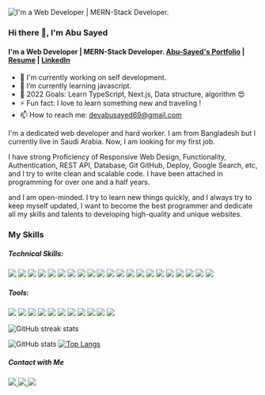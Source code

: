 ![I'm a Web Developer | MERN-Stack Developer.](https://pbs.twimg.com/profile_banners/1457467822200721416/1636324863/1500x500)

### Hi there 👋, I'm Abu Sayed

#### I'm a Web Developer | MERN-Stack Developer. [Abu-Sayed's Portfolio](https://abu-sayed.netlify.app/) | [Resume](https://drive.google.com/file/d/1D2nU6fIUFtliFRMTMMhVqzdnkvxjIkyv/view?usp=sharing) | [LinkedIn](https://www.linkedin.com/in/dev-abu-sayed)

- 🔭 I'm currently working on self development.
- 🌱 I’m currently learning javascript.
- 🥅 2022 Goals: Learn TypeScript, Next.js, Data structure, algorithm 😍
- ⚡ Fun fact: I love to learn something new and traveling !
- 📫 How to reach me: devabusayed69@gmail.com

I'm a dedicated web developer and hard worker. I am from Bangladesh but I currently live in Saudi Arabia. Now, I am looking for my first job.

I have strong Proficiency of Responsive Web Design, Functionality, Authentication, REST API, Database, Git GitHub, Deploy, Google Search, etc, and I try to write clean and scalable code. I have been attached in programming for over one and a half years.

and I am open-minded. I try to learn new things quickly, and I always try to keep myself updated, I want to become the best programmer and dedicate all my skills and talents to developing high-quality and unique websites.

<h3 align="left">My Skills</h3>
<h5 align="left">Technical Skills:</h5>
<p>
  <img src="https://img.shields.io/badge/HTML5-E34F26?style=for-the-badge&logo=html5&logoColor=white" />
  <img src="https://img.shields.io/badge/CSS3-1572B6?style=for-the-badge&logo=css3&logoColor=white" />
  <img src="https://img.shields.io/badge/Bootstrap-563D7C?style=for-the-badge&logo=bootstrap&logoColor=white" />
  <img src="https://img.shields.io/badge/materialui-blue?style=for-the-badge&logo=mui&logoColor=white" />
  <img src="https://img.shields.io/badge/React.js-20232A?style=for-the-badge&logo=react&logoColor=61DAFB" />
  <img src="https://img.shields.io/badge/express.js-828282?style=for-the-badge&logo=expressdotjs&logoColor=white" />
  <img src="https://img.shields.io/badge/redux-764abc?style=for-the-badge&logo=redux&logoColor=white" />
  <img src="https://img.shields.io/badge/reduxthunk-764abc?style=for-the-badge&logo=redux-thunk&logoColor=white" />
  <img src="https://img.shields.io/badge/chart.js-fe777b?style=for-the-badge&logo=chartdotjs&logoColor=white" />
  <img src="https://img.shields.io/badge/bcryptjs-d8739?style=for-the-badge&logo=bcryptjs&logoColor=white" />
  <img src="https://img.shields.io/badge/jsonwebToken(jwt)-df22a6?style=for-the-badge&logo=jsonwebToken(jwt)&logoColor=white" />
  <img src="https://img.shields.io/badge/Node.js-339933?style=for-the-badge&logo=nodedotjs&logoColor=white" />
  <img src="https://img.shields.io/badge/MongoDB-4EA94B?style=for-the-badge&logo=mongodb&logoColor=white" />
  <img src="https://img.shields.io/badge/mongoose-8b0305?style=for-the-badge&logo=mongoose&logoColor=white" />
  <img src="https://img.shields.io/badge/JavaScript(ES6)-323330?style=for-the-badge&logo=javascript&logoColor=F7DF1E" />
  <img src="https://img.shields.io/badge/reactbootstrap-563D7C?style=for-the-badge&logo=reactbootstrap&logoColor=white" />
  <img src="https://img.shields.io/badge/json-5E5C5C?style=for-the-badge&logo=json&logoColor=white" />
  <img src="https://img.shields.io/badge/restapi-0082c6?style=for-the-badge&logo=restapi&logoColor=white" />
  <img src="https://img.shields.io/badge/axios-854196?style=for-the-badge&logo=axios&logoColor=white" />
  <img src="https://img.shields.io/badge/sass/scss-E34F96?style=for-the-badge&logo=sass&logoColor=white" />
  <img src="https://img.shields.io/badge/typescript-blue?style=for-the-badge&logo=typescript&logoColor=white" />
</p>

<h5 align="left">Tools:</h5>
<p>
    <img src="https://img.shields.io/badge/git-F1502F?style=for-the-badge&logo=git&logoColor=white" />
    <img src="https://img.shields.io/badge/github-171515?style=for-the-badge&logo=github&logoColor=white" />
    <img src="https://img.shields.io/badge/Visual_Studio_Code-0078D4?style=for-the-badge&logo=visual%20studio%20code&logoColor=white" />
    <img src="https://img.shields.io/badge/notepad++-3fb61d?style=for-the-badge&logo=notepadplusplus&logoColor=white" />
    <img src="https://img.shields.io/badge/canva-20c4cb?style=for-the-badge&logo=canva&logoColor=white" />
    <img src="https://img.shields.io/badge/firebase-F5820D?style=for-the-badge&logo=firebase&logoColor=white" />
    <img src="https://img.shields.io/badge/chromedev-3b4840?style=for-the-badge&logo=googlechrome&logoColor=white" />
    <img src="https://img.shields.io/badge/postman-ff6c38?style=for-the-badge&logo=postman&logoColor=white" />
    <img src="https://img.shields.io/badge/netlify-39a5bf?style=for-the-badge&logo=netlify&logoColor=white" />
    <img src="https://img.shields.io/badge/heroku-6567a5?style=for-the-badge&logo=heroku&logoColor=white" />
    <img src="https://img.shields.io/badge/yarn-3c9dc8?style=for-the-badge&logo=yarn&logoColor=white" />

</p>

 
   ![GitHub streak stats](https://github-readme-streak-stats.herokuapp.com/?user=abu-sayed-1)  

<p>

   ![GitHub stats](https://github-readme-stats.vercel.app/api?username=abu-sayed-1&show_icons=true) 
   [![Top Langs](https://github-readme-stats.vercel.app/api/top-langs/?username=abu-sayed-1)](https://github.com/anuraghazra/github-readme-stats)

</p>


<h5 align="left">Contact with Me</h5>
<a href="https://www.linkedin.com/in/dev-abu-sayed"  target="blank">
 <img src="https://img.shields.io/badge/linkedin-0e76a8?style=for-the-badge&logo=linkedin&logoColor=white" />
</a>
<a href="https://abu-sayed.netlify.app/"  target="blank">
 <img src="https://img.shields.io/badge/Website-204895?style=for-the-badge&logo=Website&logoColor=white" />
</a>
<a href="mailto:devabusayed69@gmail.com"  target="blank">
 <img src="https://img.shields.io/badge/email-EA4335?style=for-the-badge&logo=gmail&logoColor=white" />
</a>

